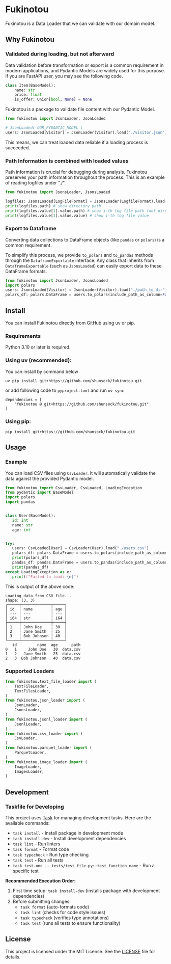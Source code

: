 # Fukinotou

Fukinotou is a Data Loader that we can validate with our domain model.

## Why Fukinotou

### Validated during loading, but not afterward

Data validation before transformation or export is a common requirement in modern applications, and Pydantic Models are
widely used for this purpose. If you are FastAPI user, you may see the following code.

```python
class Item(BaseModel):
    name: str
    price: float
    is_offer: Union[bool, None] = None
```

Fukinotou is a package to validate file content with our Pydantic Model.

```python
from fukinotou import JsonLoader, JsonLoaded

# JsonLoaded[ OUR_PYDANTIC_MODEL ]
users: JsonLoaded[Visitor] = JsonLoader(Visitor).load("./visitor.json")
```

This means, we can treat loaded data reliable if a loading process is succeeded.

### Path Information is combined with loaded values

Path information is crucial for debugging during analysis. Fukinotou preserves your path information throughout the
process. This is an example of reading logfiles under "./". 

```python
from fukinotou import JsonsLoader, JsonsLoaded

logfiles: JsonsLoaded[LogFileFormat] = JsonsLoader(LogfileFormat).load("./")
print(logfiles.path) # show directory path
print(logfiles.value[1].value.path) # show i-th log file path (not directory)
print(logfiles.value[1].value.value) # show i-th log file value
```

### Export to Dataframe

Converting data collections to DataFrame objects (like `pandas` or `polars`) is a common requirement.

To simplify this process, we provide `to_polars` and `to_pandas` methods through the `DataframeExportable` interface.
Any class that inherits from `DataframeExportable` (such as `JsonsLoaded`) can easily export data to these DataFrame
formats.

```python
from fukinotou import JsonLoader, JsonsLoaded
import polars
users: JsonsLoaded[Visitor] = JsonLoader(Visitor).load("./path_to_dir")
polars_df: polars.DataFrame = users.to_polars(include_path_as_column=False)
```

## Install

You can install Fukinotou directly from GitHub using uv or pip.

### Requirements

Python 3.10 or later is required.

### Using uv (recommended):

You can install by command below

```shell
uv pip install git+https://github.com/shunsock/fukinotou.git
```

or add following code to `pyproject.toml` and run `uv sync`

```
dependencies = [
    "fukinotou @ git+https://github.com/shunsock/fukinotou.git"
]
```

### Using pip:

```shell
pip install git+https://github.com/shunsock/fukinotou.git
```

## Usage

### Example

You can load CSV files using `CsvLoader`. It will automatically validate the data against the provided Pydantic model.

```python
from fukinotou import CsvLoader, CsvLoaded, LoadingException
from pydantic import BaseModel
import polars
import pandas


class User(BaseModel):
   id: int
   name: str
   age: int


try:
   users: CsvLoaded[User] = CsvLoader(User).load("./users.csv")
   polars_df: polars.DataFrame = users.to_polars(include_path_as_column=False)
   print(polars_df)
   pandas_df: pandas.DataFrame = users.to_pandas(include_path_as_column=True)
   print(pandas_df)
except LoadingException as e:
   print(f"Failed to load: {e}")
```

This is output of the above code:

```shell
Loading data from CSV file...
shape: (3, 3)
┌─────┬─────────────┬─────┐
│ id  ┆ name        ┆ age │
│ --- ┆ ---         ┆ --- │
│ i64 ┆ str         ┆ i64 │
╞═════╪═════════════╪═════╡
│ 1   ┆ John Doe    ┆ 30  │
│ 2   ┆ Jane Smith  ┆ 25  │
│ 3   ┆ Bob Johnson ┆ 40  │
└─────┴─────────────┴─────┘
   id         name  age      path
0   1     John Doe   30  data.csv
1   2   Jane Smith   25  data.csv
2   3  Bob Johnson   40  data.csv
```

### Supported Loaders

```python
from fukinotou.text_file_loader import (
    TextFileLoader,
    TextFilesLoader,
)
from fukinotou.json_loader import (
    JsonLoader,
    JsonsLoader,
)
from fukinotou.jsonl_loader import (
    JsonlLoader,
)
from fukinotou.csv_loader import (
    CsvLoader,
)
from fukinotou.parquet_loader import (
    ParquetLoader,
)
from fukinotou.image_loader import (
    ImageLoader,
    ImagesLoader,
)
```

## Development

### Taskfile for Developing

This project uses [Task](https://taskfile.dev/) for managing development tasks. Here are the available commands:

- `task install` - Install package in development mode
- `task install-dev` - Install development dependencies
- `task lint` - Run linters
- `task format` - Format code
- `task typecheck` - Run type checking
- `task test` - Run all tests
- `task test-one -- tests/test_file.py::test_function_name` - Run a specific test

**Recommended Execution Order:**

1. First time setup: `task install-dev` (installs package with development dependencies)
2. Before submitting changes: 
   - `task format` (auto-formats code)
   - `task lint` (checks for code style issues)
   - `task typecheck` (verifies type annotations)
   - `task test` (runs all tests to ensure functionality)

## License

This project is licensed under the MIT License. See the [LICENSE](LICENSE) file for details.
